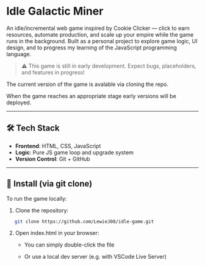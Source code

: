 # Idle Galactic Miner

An idle/incremental web game inspired by Cookie Clicker — click to earn resources, automate production, and scale up your empire while the game runs in the background. Built as a personal project to explore game logic, UI design, and to progress my learning of the JavaScript programming language.

> ⚠️ This game is still in early development. Expect bugs, placeholders, and features in progress!

The current version of the game is avalable via cloning the repo.

When the game reaches an appropriate stage early versions will be deployed.

---

## 🛠 Tech Stack

- **Frontend**: HTML, CSS, JavaScript  
- **Logic**: Pure JS game loop and upgrade system  
- **Version Control**: Git + GitHub  

---

## 🚀 Install (via git clone)

To run the game locally:

1. Clone the repository:
```bash
   git clone https://github.com/LewieJ08/idle-game.git
```

2. Open index.html in your browser:

   - You can simply double-click the file

   - Or use a local dev server (e.g. with VSCode Live Server)